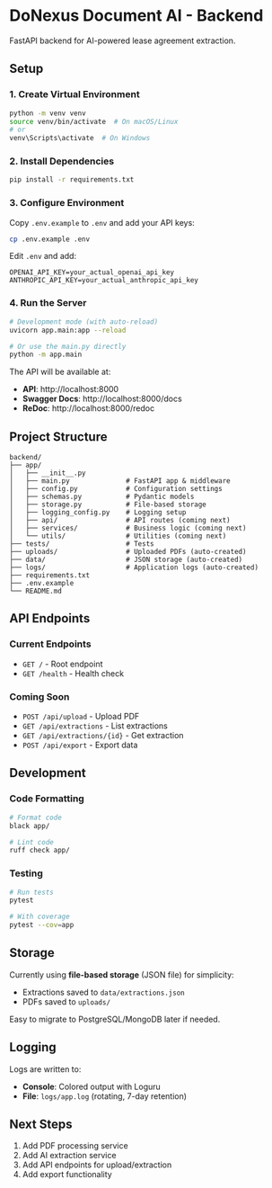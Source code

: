 # DoNexus Document AI - Backend

FastAPI backend for AI-powered lease agreement extraction.

## Setup

### 1. Create Virtual Environment

```bash
python -m venv venv
source venv/bin/activate  # On macOS/Linux
# or
venv\Scripts\activate  # On Windows
```

### 2. Install Dependencies

```bash
pip install -r requirements.txt
```

### 3. Configure Environment

Copy `.env.example` to `.env` and add your API keys:

```bash
cp .env.example .env
```

Edit `.env` and add:
```
OPENAI_API_KEY=your_actual_openai_api_key
ANTHROPIC_API_KEY=your_actual_anthropic_api_key
```

### 4. Run the Server

```bash
# Development mode (with auto-reload)
uvicorn app.main:app --reload

# Or use the main.py directly
python -m app.main
```

The API will be available at:
- **API**: http://localhost:8000
- **Swagger Docs**: http://localhost:8000/docs
- **ReDoc**: http://localhost:8000/redoc

## Project Structure

```
backend/
├── app/
│   ├── __init__.py
│   ├── main.py              # FastAPI app & middleware
│   ├── config.py            # Configuration settings
│   ├── schemas.py           # Pydantic models
│   ├── storage.py           # File-based storage
│   ├── logging_config.py    # Logging setup
│   ├── api/                 # API routes (coming next)
│   ├── services/            # Business logic (coming next)
│   └── utils/               # Utilities (coming next)
├── tests/                   # Tests
├── uploads/                 # Uploaded PDFs (auto-created)
├── data/                    # JSON storage (auto-created)
├── logs/                    # Application logs (auto-created)
├── requirements.txt
├── .env.example
└── README.md
```

## API Endpoints

### Current Endpoints

- `GET /` - Root endpoint
- `GET /health` - Health check

### Coming Soon

- `POST /api/upload` - Upload PDF
- `GET /api/extractions` - List extractions
- `GET /api/extractions/{id}` - Get extraction
- `POST /api/export` - Export data

## Development

### Code Formatting

```bash
# Format code
black app/

# Lint code
ruff check app/
```

### Testing

```bash
# Run tests
pytest

# With coverage
pytest --cov=app
```

## Storage

Currently using **file-based storage** (JSON file) for simplicity:
- Extractions saved to `data/extractions.json`
- PDFs saved to `uploads/`

Easy to migrate to PostgreSQL/MongoDB later if needed.

## Logging

Logs are written to:
- **Console**: Colored output with Loguru
- **File**: `logs/app.log` (rotating, 7-day retention)

## Next Steps

1. Add PDF processing service
2. Add AI extraction service
3. Add API endpoints for upload/extraction
4. Add export functionality

